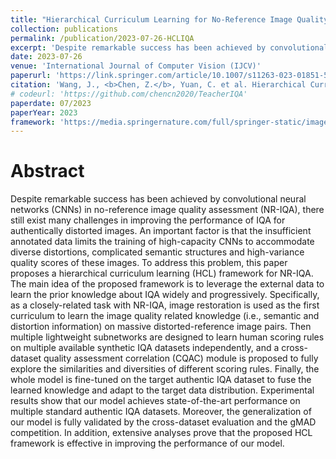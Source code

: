 ```yaml
---
title: "Hierarchical Curriculum Learning for No-Reference Image Quality Assessment"
collection: publications
permalink: /publication/2023-07-26-HCLIQA
excerpt: 'Despite remarkable success has been achieved by convolutional neural networks (CNNs) in no-reference image quality assessment (NR-IQA), there still exist many challenges in improving the performance of IQA for authentically distorted images. An important factor is that the insufficient annotated data limits the training of high-capacity CNNs to accommodate diverse distortions, complicated semantic structures and high-variance quality scores of these images. To address this problem, this paper proposes a hierarchical curriculum learning (HCL) framework for NR-IQA. The main idea of the proposed framework is to leverage the external data to learn the prior knowledge about IQA widely and progressively. Specifically, as a closely-related task with NR-IQA, image restoration is used as the first curriculum to learn the image quality related knowledge (i.e., semantic and distortion information) on massive distorted-reference image pairs. Then multiple lightweight subnetworks are designed to learn human scoring rules on multiple available synthetic IQA datasets independently, and a cross-dataset quality assessment correlation (CQAC) module is proposed to fully explore the similarities and diversities of different scoring rules. Finally, the whole model is fine-tuned on the target authentic IQA dataset to fuse the learned knowledge and adapt to the target data distribution. Experimental results show that our model achieves state-of-the-art performance on multiple standard authentic IQA datasets. Moreover, the generalization of our model is fully validated by the cross-dataset evaluation and the gMAD competition. In addition, extensive analyses prove that the proposed HCL framework is effective in improving the performance of our model.'
date: 2023-07-26
venue: 'International Journal of Computer Vision (IJCV)'
paperurl: 'https://link.springer.com/article/10.1007/s11263-023-01851-5'
citation: 'Wang, J., <b>Chen, Z.</b>, Yuan, C. et al. Hierarchical Curriculum Learning for No-Reference Image Quality Assessment. Int J Comput Vis (2023). https://doi.org/10.1007/s11263-023-01851-5 <b><i>(Co-first author)</i></b>'
# codeurl: 'https://github.com/chencn2020/TeacherIQA'
paperdate: 07/2023
paperYear: 2023
framework: 'https://media.springernature.com/full/springer-static/image/art%3A10.1007%2Fs11263-023-01851-5/MediaObjects/11263_2023_1851_Fig2_HTML.png?as=webp'
---
```


# Abstract 

Despite remarkable success has been achieved by convolutional neural networks (CNNs) in no-reference image quality assessment (NR-IQA), there still exist many challenges in improving the performance of IQA for authentically distorted images. An important factor is that the insufficient annotated data limits the training of high-capacity CNNs to accommodate diverse distortions, complicated semantic structures and high-variance quality scores of these images. To address this problem, this paper proposes a hierarchical curriculum learning (HCL) framework for NR-IQA. The main idea of the proposed framework is to leverage the external data to learn the prior knowledge about IQA widely and progressively. Specifically, as a closely-related task with NR-IQA, image restoration is used as the first curriculum to learn the image quality related knowledge (i.e., semantic and distortion information) on massive distorted-reference image pairs. Then multiple lightweight subnetworks are designed to learn human scoring rules on multiple available synthetic IQA datasets independently, and a cross-dataset quality assessment correlation (CQAC) module is proposed to fully explore the similarities and diversities of different scoring rules. Finally, the whole model is fine-tuned on the target authentic IQA dataset to fuse the learned knowledge and adapt to the target data distribution. Experimental results show that our model achieves state-of-the-art performance on multiple standard authentic IQA datasets. Moreover, the generalization of our model is fully validated by the cross-dataset evaluation and the gMAD competition. In addition, extensive analyses prove that the proposed HCL framework is effective in improving the performance of our model.

<!-- # Introduction

# Experiments


# Others

[Download paper here](https://openaccess.thecvf.com/content/ACCV2022/papers/Chen_Teacher-Guided_Learning_for_Blind_Image_Quality_Assessment_ACCV_2022_paper.pdf)

Recommended citation:
```
@inproceedings{chen2022teacher,
  title={Teacher-Guided Learning for Blind Image Quality Assessment},
  author={Chen, Zewen and Wang, Juan and Li, Bing and Yuan, Chunfeng and Xiong, Weihua and Cheng, Rui and Hu, Weiming},
  booktitle={Proceedings of the Asian Conference on Computer Vision},
  pages={2457--2474},
  year={2022}
}
``` -->
